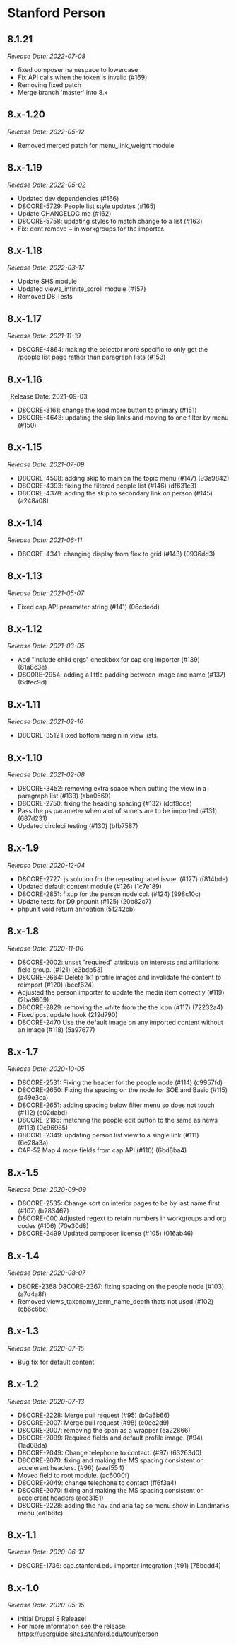 # Stanford Person


8.1.21
--------------------------------------------------------------------------------
_Release Date: 2022-07-08_

- fixed composer namespace to lowercase
- Fix API calls when the token is invalid (#169)
- Removing fixed patch
- Merge branch 'master' into 8.x

8.x-1.20
--------------------------------------------------------------------------------
_Release Date: 2022-05-12_

- Removed merged patch for menu_link_weight module

8.x-1.19
--------------------------------------------------------------------------------
_Release Date: 2022-05-02_

- Updated dev dependencies (#166)
- D8CORE-5729: People list style updates (#165)
- Update CHANGELOG.md (#162)
- D8CORE-5758: updating styles to match change to a list (#163)
- Fix: dont remove ~ in workgroups for the importer.


8.x-1.18
--------------------------------------------------------------------------------
_Release Date: 2022-03-17_

- Update SHS module
- Updated views_infinite_scroll module (#157)
- Removed D8 Tests


8.x-1.17
--------------------------------------------------------------------------------
_Release Date: 2021-11-19_

- D8CORE-4864: making the selector more specific to only get the /people list page rather than paragraph lists (#153)


8.x-1.16
--------------------------------------------------------------------------------
_Release Date: 2021-09-03

- D8CORE-3161: change the load more button to primary (#151)
- D8CORE-4643: updating the skip links and moving to one filter by menu (#150)

8.x-1.15
--------------------------------------------------------------------------------
_Release Date: 2021-07-09_

- D8CORE-4508: adding skip to main on the topic menu (#147) (93a9842)
- D8CORE-4393: fixing the filtered people list (#146) (df631c3)
- D8CORE-4378: adding the skip to secondary link on person (#145) (a248a08)

8.x-1.14
--------------------------------------------------------------------------------
_Release Date: 2021-06-11_

- D8CORE-4341: changing display from flex to grid (#143) (0936dd3)

8.x-1.13
--------------------------------------------------------------------------------
_Release Date: 2021-05-07_

- Fixed cap API parameter string (#141) (06cdedd)

8.x-1.12
--------------------------------------------------------------------------------
_Release Date: 2021-03-05_

- Add "include child orgs" checkbox for cap org importer (#139) (81a8c3e)
- D8C0RE-2954: adding a little padding between image and name (#137) (6dfec9d)

8.x-1.11
--------------------------------------------------------------------------------
_Release Date: 2021-02-16_

- D8CORE-3512 Fixed bottom margin in view lists.

8.x-1.10
--------------------------------------------------------------------------------
_Release Date: 2021-02-08_

- D8CORE-3452: removing extra space when putting the view in a paragraph list (#133) (aba0569)
- D8CORE-2750: fixing the heading spacing (#132) (ddf9cce)
- Pass the ps parameter when alot of sunets are to be imported (#131) (687d231)
- Updated circleci testing (#130) (bfb7587)

8.x-1.9
--------------------------------------------------------------------------------
_Release Date: 2020-12-04_

- D8CORE-2727: js solution for the repeating label issue. (#127) (f814bde)
- Updated default content module (#126) (1c7e189)
- D8CORE-2851: fixup for the person node col. (#124) (998c10c)
- Update tests for D9 phpunit (#125) (20b82c7)
- phpunit void return annoation (51242cb)

8.x-1.8
--------------------------------------------------------------------------------
_Release Date: 2020-11-06_

- D8CORE-2002: unset "required" attribute on interests and affiliations field group. (#121) (e3bdb53)
- D8CORE-2664: Delete 1x1 profile images and invalidate the content to reimport (#120) (beef624)
- Adjusted the person importer to update the media item correctly (#119) (2ba9609)
- D8CORE-2829: removing the white from the the icon (#117) (72232a4)
- Fixed post update hook (212d790)
- D8CORE-2470 Use the default image on any imported content without an image (#118) (5a97677)

8.x-1.7
--------------------------------------------------------------------------------
_Release Date: 2020-10-05_

- D8CORE-2531: Fixing the header for the people node (#114) (c9957fd)
- D8CORE-2650: Fixing the spacing on the node for SOE and Basic (#115) (a49e3ca)
- D8CORE-2651: adding spacing below filter menu so does not touch (#112) (c02dabd)
- D8CORE-2185: matching the people edit button to the same as news (#113) (0c96985)
- D8CORE-2349: updating person list view to a single link (#111) (6e28a3a)
- CAP-52 Map 4 more fields from cap API (#110) (6bd8ba4)

8.x-1.5
--------------------------------------------------------------------------------
_Release Date: 2020-09-09_

- D8CORE-2535: Change sort on interior pages to be by last name first (#107) (b283467)
- D8CORE-000 Adjusted regext to retain numbers in workgroups and org codes (#106) (70e30d8)
- D8CORE-2499 Updated composer license (#105) (016ab46)

8.x-1.4
--------------------------------------------------------------------------------
_Release Date: 2020-08-07_

- D8ORE-2368 D8CORE-2367: fixing spacing on the people node (#103) (a7d4a8f)
- Removed views_taxonomy_term_name_depth thats not used (#102) (cb6c6bc)

8.x-1.3
--------------------------------------------------------------------------------
_Release Date: 2020-07-15_

- Bug fix for default content.

8.x-1.2
--------------------------------------------------------------------------------
_Release Date: 2020-07-13_

- D8CORE-2228: Merge pull request (#95) (b0a6b66)
- D8CORE-2007: Merge pull request (#98) (e0ee2d9)
- D8CORE-2007: removing the span as a wrapper (ea22866)
- D8CORE-2099: Required fields and default profile image. (#94) (1ad68da)
- D8CORE-2049: Change telephone to contact. (#97) (63263d0)
- D8CORE-2070: fixing and making the MS spacing consistent on accelerant headers. (#96) (aeaf554)
- Moved field to root module. (ac6000f)
- D8CORE-2049: change telephone to contact (ff6f3a4)
- D8CORE-2070: fixing and making the MS spacing consistent on accelerant headers (ace3151)
- D8CORE-2228: adding the nav and aria tag so menu show in Landmarks menu (ea1b8fc)

8.x-1.1
--------------------------------------------------------------------------------
_Release Date: 2020-06-17_

- D8CORE-1736: cap.stanford.edu importer integration (#91) (75bcdd4)

8.x-1.0
--------------------------------------------------------------------------------
_Release Date: 2020-05-15_

- Initial Drupal 8 Release!
- For more information see the release: https://userguide.sites.stanford.edu/tour/person
